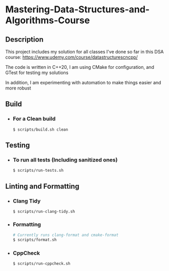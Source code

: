 # Mastering-Data-Structures-and-Algorithms-Course

## Description

This project includes my solution for all classes I've done so far in this DSA course: <https://www.udemy.com/course/datastructurescncpp/>

The code is written in C++20, I am using CMake for configuration, and GTest for testing my solutions

In addition, I am experimenting with automation to make things easier and more robust

## Build

* ### For a Clean build

  ``` $ scripts/build.sh clean ```

## Testing

* ### To run all tests (Including sanitized ones)

  ``` $ scripts/run-tests.sh ```

## Linting and Formatting

* ### Clang Tidy

  ``` $ scripts/run-clang-tidy.sh ```

* ### Formatting

  ```bash
  # Currently runs clang-format and cmake-format
  $ scripts/format.sh
  ```

* ### CppCheck

  ``` $ scripts/run-cppcheck.sh ```
